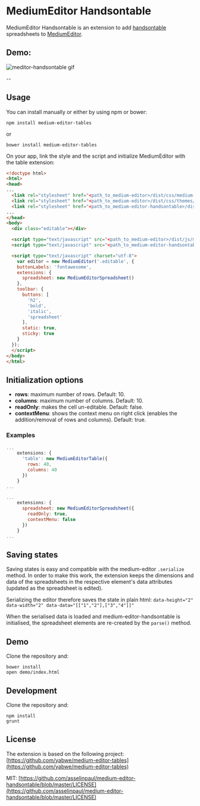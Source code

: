 # MediumEditor Handsontable

MediumEditor Handsontable is an extension to add [handsontable](http://handsontable.com/) spreadsheets to [MediumEditor](https://github.com/yabwe/medium-editor).

Demo: []()
--

![meditor-handsontable gif](https://cloud.githubusercontent.com/assets/868249/8600928/ae31ae04-2660-11e5-8e39-9fb0399d9f94.gif)

--

## Usage

You can install manually or either by using npm or bower:

```
npm install medium-editor-tables
```

or

```
bower install medium-editor-tables
```

On your app, link the style and the script and initialize MediumEditor with the table extension:

```html
<!doctype html>
<html>
<head>
...
  <link rel="stylesheet" href="<path_to_medium-editor>/dist/css/medium-editor.css" />
  <link rel="stylesheet" href="<path_to_medium-editor>/dist/css/themes/default.css" />
  <link rel="stylesheet" href="<path_to_medium-editor-handsontable>/dist/css/medium-editor-handsontable.css" />
...
</head>
<body>
  <div class="editable"></div>

  <script type="text/javascript" src="<path_to_medium-editor>/dist/js/medium-editor.js"></script>
  <script type="text/javascript" src="<path_to_medium-editor-handsontable>/dist/js/medium-editor-handsontable.js"></script>

  <script type="text/javascript" charset="utf-8">
    var editor = new MediumEditor('.editable', {
    buttonLabels: 'fontawesome',
    extensions: {
      spreadsheet: new MediumEditorSpreadsheet()
    },
    toolbar: {
      buttons: [
        'h2',
        'bold',
        'italic',
        'spreadsheet'
      ],
      static: true,
      sticky: true
    }
  });
  </script>
</body>
</html>
```

## Initialization options

* __rows__: maximum number of rows. Default: 10.
* __columns__: maximum number of columns. Default: 10.
* __readOnly__: makes the cell un-editable. Default: false.
* __contextMenu__: shows the context menu on right click (enables the addition/removal of rows and columns). Default: true.

### Examples

```javascript
...
    extensions: {
      'table': new MediumEditorTable({
        rows: 40,
        columns: 40
      })
    }
...
```

```javascript
...
	extensions: {
      spreadsheet: new MediumEditorSpreadsheet({
        readOnly: true,
        contextMenu: false
      })
    }
...
```

## Saving states
Saving states is easy and compatible with the medium-editor ```.serialize``` method. In order to make this work, the extension keeps the dimensions and data of the spreadsheets in the respective element's data attributes (updated as the spreadsheet is edited).

Serializing the editor therefore saves the state in plain html: ``` data-height="2" data-width="2" data-data="[["1","2"],["3","4"]]" ```

When the serialised data is loaded and medium-editor-handsontable is initialised, the spreadsheet elements are re-created by the ```parse()``` method. 

## Demo

Clone the repository and: 

```
bower install
open demo/index.html
```

## Development
Clone the repository and:

```
npm install
grunt
```

## License
The extension is based on the following project: [https://github.com/yabwe/medium-editor-tables](https://github.com/yabwe/medium-editor-tables)

MIT: [https://github.com/asselinpaul/medium-editor-handsontable/blob/master/LICENSE](https://github.com/asselinpaul/medium-editor-handsontable/blob/master/LICENSE)
